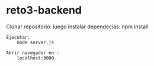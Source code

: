 # reto3-backend

Clonar repositorio:
    luego instalar dependecias:
    npm install
      
    Ejecutar:
        node server.js
  
    Abrir navegador en :
        localhost:3000
